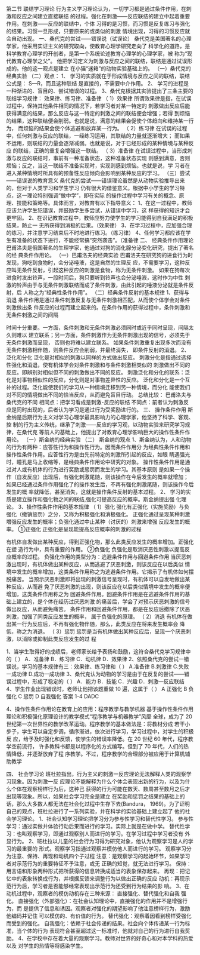 第二节 联结学习理论
行为主义学习理论认为，一切学习都是通过条件作用，在刺激和反应之间建立直接联结
的过程。强化在刺激——反应联结的建立中起着重要作用。在刺激——反应的联结中，个体
习得的是习惯，而习惯是反复练习与强化的结果。习惯一旦形成，只要原来的或类似的刺激
情境出现，习得的习惯反应就会自动出现。
一、桑代克的尝试——错误说（试误论）
桑代克是美国著名的心理学家，他采用实证主义的研究取向，使教育心理学研究走向了
科学化的道路，是科学教育心理学的开创者，是第一个系统论述教育心理学的心理学家，被
称为“现代教育心理学之父”。
他把学习定义为刺激与反应之间的联结，联结是通过试误形成的。他的这一观点是建立
在小猫“迷箱”的动物实验基础上的。
（一）桑代克的经典实验
（二）观点：
1、 学习的实质就在于形成情境与反应之间的联结，联结公式是： S—R，而且这种联结
是直接的，不需要中介作用。
2、 学习的进程是一种渐进的、盲目的、尝试错误的过程。
3、桑代克根据其实验提出了三条主要的联结学习规律： 效果律、练习律、准备律
（ 1）效果律
所谓效果律是指，在试误过程中，保持其他条件相同的情况下，若学习者对某一特定的
刺激做出反应后能获得满意的结果，那么反应与这一特定的刺激之间的联结便会增强；若得
到烦恼的结果，这种联结便会削弱。也就是说，满意的结果会促使个体趋向和维持某一行为，
而烦恼的结果会使个体逃避和放弃某一行为。
（ 2）练习律
在试误的过程中，任何刺激与反应的联结，一经练习运用，其联结的力量就逐渐增大；
而如果不运用，则联结的力量会逐渐减弱。也就是说，对于已经形成的某种情境与某种反应
的联结，正确的重复会增强这一联结。
（ 3）准备律
在试误过程中，当形成刺激与反应的联结时，事前有一种准备状态，这种准备状态实现
则感到满意，否则烦恼；反之，当这一联结不准备实现时，实现则感到烦恼。也就是说，学
习者在进入某种情境时所具有的预备性反应倾向会影响到某种反应的学习。
（三）尝试——错误说的教育意义
桑代克的尝试——错误理论虽然是从动物实验推导出来的，但对于人类学习和学生学习
仍有很大的借鉴意义。根据中小学生的学习特点，这一理论特别强调“做中学”，即在实际
的操作过程中学习有关的概念、原理、技能和策略等。具体而言，对教育有以下指导意义：
1、在这一过程中，教师应该允许学生犯错误，并鼓励学生多尝试，从错误中学习，这
样获得的知识才会更牢固。
2、在识记教育过程中，教师应努力使学生的学习能得到自我满足的积极结果，防止一
无所获得到消极的后果。（效果律）
3、在学习过程中，应加强合理的练习，并注意学习结束后不时地进行练习。（练习律）
4、任何学习都应该在学生有准备的状态下进行，不能经常搞“突然袭击”。（准备律
二、 经典条件作用理论
巴甫洛夫是俄国著名的生理学家，他通过对狗的消化腺分泌变化研究，提出了著名的经
典条件作用论。
（一）巴甫洛夫的经典实验
巴甫洛夫在研究狗的进食行为时发现，狗吃到食物时，会分泌唾液，这是自然的生理反
应，不需要学习，这种反应叫无条件反射，引起这种反应的刺激是食物，称为无条件刺激。
如果在狗每次进食时发出铃声，一段时间后，狗只要听到铃声也会分泌唾液，这时作为中性
刺激的铃声由于与无条件刺激联结而成了条件刺激，由此引起的唾液分泌就是条件反射，后
人称之为“经典性条件作用”。
（二）经典条件反射的基本规律
1、获得与消退
条件作用是通过条件刺激反复与无条件刺激相匹配，从而使个体学会对条件刺激做出条
件反应的过程而建立起来的。在条件作用的获得过程中，条件刺激和无条件刺激之间的间隔

时间十分重要。一方面，条件刺激和无条件刺激必须同时或近乎同时呈现，间隔太久则难以
建立联系；另一方面，条件刺激作为无条件刺激出现的信号，必须先于无条件刺激而呈现，
否则也将难以建立联系。
如果条件刺激重复出现多次而没有无条件刺激相伴随，则条件反应会削弱，并最终消失，
即条件反射的消退。
2、 泛化和分化
泛化是对相似的刺激以同样的方式做出反应。
刺激分化是指通过选择性强化和消退，使有机体学会对条件刺激和与条件刺激相类似的
刺激做出不同的反应。即辨别对相似但不同的刺激做出不同的反应。
刺激泛化和分化的联系：泛化是对事物相似性的反应，分化则是对事物差异性的反应。
泛化和分化是一个互补的过程。泛化能使我们的学习从一种情境迁移到另一种情境，而分化
能使我们对不同的情境做出不同的恰当反应，从而避免盲目行动。
总结比较： 巴甫洛夫与桑代克的不同
相同点：把学习看成是刺激-反应的联结
不同点：前者认为刺激反应是同时出现的，后者认为学习是通过行为受奖励进行的。
三、 操作条件作用
斯金纳是后期行为主义对学习心理学最具影响力的心理学家，他坚持了科学、客观、控
制的行为主义传统，继承了刺激——反应的学习观，以动物实验来研究学习规律，在桑代克
等前人的基础上，他提出了对教育心理学影响巨大的操作性条件作用论。
（一）斯金纳的经典实验
（二） 斯金纳的观点
1、斯金纳认为，人和动物的行为有两种：应答性行为和操作性行为。因而条件作用分
为经典性条件作用和操作性条件作用。应答性行为是由先前特定的刺激所引起的反应，如眼
睛遇强光时，瞳孔是马上收缩等，是经典条件作用论中研究的对象。
操作性条件作用是通过对人或有机体的行为进行奖励或惩罚而发生的学习。其基本原则
是如果一个操作（自发反应）出现后，有强化刺激尾随，则该操作在今后发生的概率就增加；
如果已经通过条件作用强化了的操作发生后，不再有强化刺激尾随，则该操作今后发生的概
率就降低，甚至消失，这就是操作条件反射的基本过程。
2、 学习的实质是建立操作和强化物之间的联结,强化可提高反应的概率。斯金纳提出强
化理论。
3、操作性条件作用的基本规律
（ 1）强化
强化有正强化（实施奖励）与负强化（撤销惩罚）之分，又称为积极强化和消极强化。
正强化通过呈现某种刺激增强反应发生的概率；负强化通过中止某种（讨厌的）刺激来增强
反应发生的概率。
①正强化
正强化是呈现能提高反应概率的刺激的过程

有机体自发做出某种反应，得到正强化物，那么此类反应发生的概率增加。正强化在塑
造行为中，具有重要的作用。
②负强化
负强化是取消厌恶性刺激以提高反应概率的过程。
负强化作用的类型分为：逃避条件作用与回避条件作用
当厌恶刺激出现时，有机体做出某种反应，从而逃避了厌恶刺激，则该反应在以后类似
情境中发生的概率增加，这类条件作用称之为逃避条件作用。它揭示了有机体如何摆脱痛苦。
当预示厌恶刺激即将出现的刺激信号呈现时，有机体可以自发地做出某种反应，从而避
免了厌恶刺激的出现，则该反应在以后类似情境中发生的概率便增加，这类条件作用称之为
回避条件作用。回避条件作用是在逃避条件作用的基础上建立的，是个体在经历过厌恶刺激
的痛苦后，学会了对预示厌恶刺激的信号做出反应，从而避免痛苦。
条件作用和回避条件作用，都是在反应后撤除了厌恶刺激，加强了同类反应发生的概率，
属于负强化的原理。
（ 2）消退
有机体在做出某一行为反应后，不再有强化物伴随，那么，此类反应在将来发生概率会
降低，称之为消退。
（ 3）惩罚
惩罚是当有机体做出某种反应后，呈现一个厌恶刺激，以消除或抑制此类反应发生的过
程

1、当学生取得好的成绩后，老师家长给予表扬和鼓励，这符合桑代克学习规律中的（ ）
A．准备律 B．练习律 C．动机律 D．效果律
2、依照桑代克的尝试一错误说，学习的基本规律有三：效果律、练习律和（ ）
A.准备律 B.刺激律 C.失败一成功律 D.成功一成功律
3、桑代克认为动物的学习是由于在反复的尝试——错误过程中，形成了稳定的（ ）
A．能力 B．技能 C．兴趣 D．刺激—反应联结
4、学生作业出现错误时，老师让他把该题重做 10 遍，这属于（ ）
A 正强化 B 负强化 C 惩罚 D 自我强化
答案 1-4 DADC

4、操作性条件作用论在教育上的应用：程序教学与教学机器
基于操作性条件作用理论和积极强化原理设计的教学模式“程序教学与机器教学”风靡
全球，成为了 20 世纪第一次世界性的教学改革运动。程序教学的基本做法是：将教材分成
若干小步子，学生可以自定步调，循序渐进，依次进行学习，学习过程中，对学生的积极反
应，给予及时强化和反馈，使学生的错误率降低。在 20 世纪 60 年代，程序教学空前流行，
许多教科书都是以程序化的方式编写。但到了 70 年代，人们的热情降低，并逐渐放弃了程
序教学。不过，程序教学的合理部分被应用于计算机辅助教学

四、 社会学习论
班杜拉指出，行为主义的刺激一反应理论无法解释人类的观察学习现象。因为刺激一反
应理论不能解释为什么个体会表现出新的行为，以及为什么个体在观察榜样行为后，这种己
获得的行为可能在数天、数周甚至数月之后才出现等现象。所以，如果社会学习完全是建立
在奖励和惩罚之结果的基础上的话，那么大多数人都无法在社会化过程中生存下去(Bandura，
1969)。为了证明自己的观点，班杜拉进行了一系列实验，并在科学的实验基础上建立起了
他的社会学习理论。
1、社会认知学习理论把学习分为参与性学习和替代性学习。
参与性学习：通过实做并体验行动后果而进行的学习。实际上就是在做中学。
替代性学习：也叫观察学习，即通过观察别人而进行的学习。在学习过程中学习者没有
外显行为。
2、班杜拉以儿童的社会行为习得为研究对象，他认为观察学习是人的学习的最重要的
形式。观察学习指通过观察并模仿他人而进行的学习。
观察学习分为注意、保持、再现和动机四个子过程
注意：是观察学习的起始环节，如果学习者对示范行为的重要特征不予注意，或无
正确的知觉，就无法进行学习。
保持：用言语和形象两种形式把所获得的信息转换成适当的表象保存起来。
再现：把记忆中的表象转换成行为，并根据反馈来调整行为以做出正确的反应
动机：再现示范行为后，学习者是否能够经常表现出示范行为还受到行为结果的影
响。
3、在动机过程中，观察者的模仿动机存在三种来源： 直接强化、替代强化和自我
强化。
直接强化（外部强化）：在社会认知理论中，直接强化的作用并不是增强行为，而
是提供了信息和诱因。观察者对强化的期望影响了他注意榜样行为，激励他编码并记住
可以模仿的、有价值的行为。
替代强化：观察着因看到榜样受强化而受到的强化。
自我强化：依赖于社会传递的结果。社会向个体传递某一行为标准，当个体的行为
表现符合甚至超过这一标准时，他就对自己的行为进行自我奖励。
4、在学校中存在着大量的观察学习。教师对世界的好奇心和对本学科的热爱以及
对学生的热情等将感染学生。